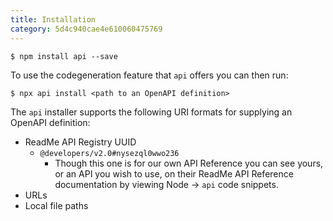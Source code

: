 ```yaml
---
title: Installation
category: 5d4c940cae4e610060475769
---
```


```shell
$ npm install api --save
```

To use the codegeneration feature that `api` offers you can then run:

```shell
$ npx api install <path to an OpenAPI definition>
```

The `api` installer supports the following URI formats for supplying an OpenAPI definition:

* ReadMe API Registry UUID
  * `@developers/v2.0#nysezql0wwo236`
    * Though this one is for our own API Reference you can see yours, or an API you wish to use, on their ReadMe API Reference documentation by viewing Node → `api` code snippets.
* URLs
* Local file paths
